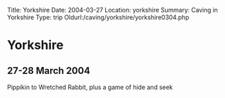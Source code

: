 Title: Yorkshire 
Date: 2004-03-27
Location: yorkshire
Summary: Caving in Yorkshire
Type: trip
Oldurl:/caving/yorkshire/yorkshire0304.php

#  Yorkshire 

##  27-28 March 2004 

Pippikin to Wretched Rabbit, plus a game of hide and seek 
